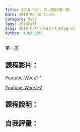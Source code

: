 ```yaml
---
Title: 2018 Fall 個人網誌第一周
Date: 2018-09-10 11:00
Category: Misc
Tags: 2018Fall
Slug: 2018-Fall-Project-Blog-w1
Author: 40623239
---
```


第一周

<!-- PELICAN_END_SUMMARY -->

課程影片：
----
[Youtube-Week1-1](https://www.youtube.com/watch?v=ax2ZuPm3YXc)

[Youtube-Week1-2](https://www.youtube.com/watch?v=sD9slKyFNao)

課程說明：
----

自我評量：
----
